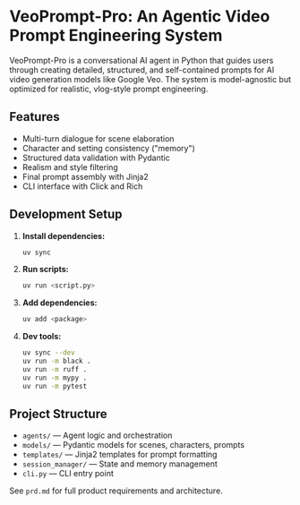 # VeoPrompt-Pro: An Agentic Video Prompt Engineering System

VeoPrompt-Pro is a conversational AI agent in Python that guides users through creating detailed, structured, and self-contained prompts for AI video generation models like Google Veo. The system is model-agnostic but optimized for realistic, vlog-style prompt engineering.

## Features
- Multi-turn dialogue for scene elaboration
- Character and setting consistency ("memory")
- Structured data validation with Pydantic
- Realism and style filtering
- Final prompt assembly with Jinja2
- CLI interface with Click and Rich

## Development Setup

1. **Install dependencies:**
   ```bash
   uv sync
   ```
2. **Run scripts:**
   ```bash
   uv run <script.py>
   ```
3. **Add dependencies:**
   ```bash
   uv add <package>
   ```
4. **Dev tools:**
   ```bash
   uv sync --dev
   uv run -m black .
   uv run -m ruff .
   uv run -m mypy .
   uv run -m pytest
   ```

## Project Structure
- `agents/` — Agent logic and orchestration
- `models/` — Pydantic models for scenes, characters, prompts
- `templates/` — Jinja2 templates for prompt formatting
- `session_manager/` — State and memory management
- `cli.py` — CLI entry point

See `prd.md` for full product requirements and architecture.
